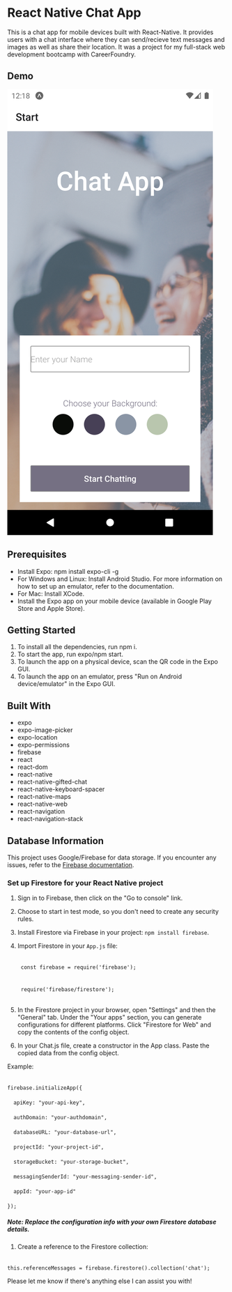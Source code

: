 # React Native Chat App
 
This is a chat app for mobile devices built with React-Native.  It provides users with a chat interface where they can send/recieve text messages and images as well as share their location.  It was a project for my full-stack web development bootcamp with CareerFoundry.  

## Demo

![image](assets/chatdoc2.png)


## Prerequisites

* Install Expo: npm install expo-cli -g
* For Windows and Linux: Install Android Studio. For more information on how to set up an emulator, refer to the documentation.
* For Mac: Install XCode.
* Install the Expo app on your mobile device (available in Google Play Store and Apple Store).

## Getting Started

1. To install all the dependencies, run npm i.
2. To start the app, run expo/npm start.
3. To launch the app on a physical device, scan the QR code in the Expo GUI.
4. To launch the app on an emulator, press "Run on Android device/emulator" in the Expo GUI.

## Built With

* expo
* expo-image-picker
* expo-location
* expo-permissions
* firebase
* react
* react-dom
* react-native
* react-native-gifted-chat
* react-native-keyboard-spacer
* react-native-maps
* react-native-web
* react-navigation
* react-navigation-stack

## Database Information

This project uses Google/Firebase for data storage.  If you encounter any issues, refer to the [Firebase documentation](https://firebase.google.com/docs).  

### Set up Firestore for your React Native project

1. Sign in to Firebase, then click on the "Go to console" link.
2. Choose to start in test mode, so you don't need to create any security rules.
3. Install Firestore via Firebase in your project: `npm install firebase`.
4. Import Firestore in your `App.js` file:

    <code>
    const firebase = require('firebase');
    </code>
    <br>
    <code>
    require('firebase/firestore');
    </code>    

1.  In the Firestore project in your browser, open "Settings" and then the "General" tab. Under the "Your apps" section, you can generate configurations for different platforms. Click "Firestore for Web" and copy the contents of the config object.

2. In your Chat.js file, create a constructor in the App class. Paste the copied data from the config object.

Example:

<code>
firebase.initializeApp({ <br>
  apiKey: "your-api-key", <br>
  authDomain: "your-authdomain",<br>
  databaseURL: "your-database-url",<br>
  projectId: "your-project-id",<br>
  storageBucket: "your-storage-bucket",<br>
  messagingSenderId: "your-messaging-sender-id",<br>
  appId: "your-app-id"<br>
});
</code>

##### Note: Replace the configuration info with your own Firestore database details.

1. Create a reference to the Firestore collection:

<code>
this.referenceMessages = firebase.firestore().collection('chat');
</code>

Please let me know if there's anything else I can assist you with!

